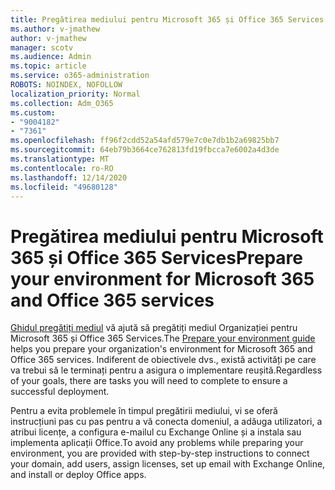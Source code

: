 ```yaml
---
title: Pregătirea mediului pentru Microsoft 365 și Office 365 Services
ms.author: v-jmathew
author: v-jmathew
manager: scotv
ms.audience: Admin
ms.topic: article
ms.service: o365-administration
ROBOTS: NOINDEX, NOFOLLOW
localization_priority: Normal
ms.collection: Adm_O365
ms.custom:
- "9004182"
- "7361"
ms.openlocfilehash: ff96f2cdd52a54afd579e7c0e7db1b2a69825bb7
ms.sourcegitcommit: 64eb79b3664ce762813fd19fbcca7e6002a4d3de
ms.translationtype: MT
ms.contentlocale: ro-RO
ms.lasthandoff: 12/14/2020
ms.locfileid: "49680128"
---
```

# <a name="prepare-your-environment-for-microsoft-365-and-office-365-services"></a><span data-ttu-id="36ede-102">Pregătirea mediului pentru Microsoft 365 și Office 365 Services</span><span class="sxs-lookup"><span data-stu-id="36ede-102">Prepare your environment for Microsoft 365 and Office 365 services</span></span>

<span data-ttu-id="36ede-103">[Ghidul pregătiți mediul](https://go.microsoft.com/fwlink/?linkid=2005213) vă ajută să pregătiți mediul Organizației pentru Microsoft 365 și Office 365 Services.</span><span class="sxs-lookup"><span data-stu-id="36ede-103">The [Prepare your environment guide](https://go.microsoft.com/fwlink/?linkid=2005213) helps you prepare your organization's environment for Microsoft 365 and Office 365 services.</span></span> <span data-ttu-id="36ede-104">Indiferent de obiectivele dvs., există activități pe care va trebui să le terminați pentru a asigura o implementare reușită.</span><span class="sxs-lookup"><span data-stu-id="36ede-104">Regardless of your goals, there are tasks you will need to complete to ensure a successful deployment.</span></span>

<span data-ttu-id="36ede-105">Pentru a evita problemele în timpul pregătirii mediului, vi se oferă instrucțiuni pas cu pas pentru a vă conecta domeniul, a adăuga utilizatori, a atribui licențe, a configura e-mailul cu Exchange Online și a instala sau implementa aplicații Office.</span><span class="sxs-lookup"><span data-stu-id="36ede-105">To avoid any problems while preparing your environment, you are provided with step-by-step instructions to connect your domain, add users, assign licenses, set up email with Exchange Online, and install or deploy Office apps.</span></span>
